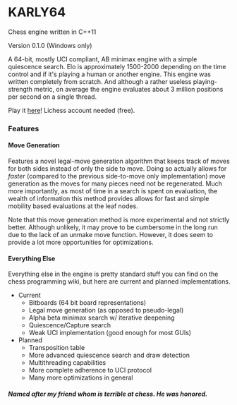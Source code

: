 # KARLY64 
Chess engine written in C++11

Version 0.1.0 (Windows only)

A 64-bit, mostly UCI compliant, AB minimax engine with a simple quiescence search. Elo is approximately 1500-2000 depending on the time control and if it's playing a human or another engine. This engine was written completely from scratch. And although a rather useless playing-strength metric, on average the engine evaluates about 3 million positions per second on a single thread.

Play it [here](https://lichess.org/@/karly64)! Lichess account needed (free).

### Features

#### Move Generation
Features a novel legal-move generation algorithm that keeps track of moves for both sides instead of only the side to move. Doing so actually allows for *faster* (compared to the previous side-to-move only implementation) move generation as the moves for many pieces need not be regenerated. Much more importantly, as most of time in a search is spent on evaluation, the wealth of information this method provides allows for fast and simple mobility based evaluations at the leaf nodes. 

Note that this move generation method is more experimental and not strictly better. Although unlikely, it may prove to be cumbersome in the long run due to the lack of an unmake move function. However, it does seem to provide a lot more opportunities for optimizations.

#### Everything Else
Everything else in the engine is pretty standard stuff you can find on the chess programming wiki, but here are current and planned implementations.
  - Current
    - Bitboards (64 bit board representations)
    - Legal move generation (as opposed to pseudo-legal)
    - Alpha beta minimax search w/ iterative deepening
    - Quiescence/Capture search
    - Weak UCI implementation (good enough for most GUIs)
  - Planned
    - Transposition table
    - More advanced quiescence search and draw detection
    - Multithreading capabilities
    - More complete adherence to UCI protocol
    - Many more optimizations in general 
    
   
   
 ##### Named after my friend whom is terrible at chess. He was honored.
